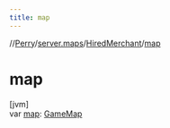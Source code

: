 ```yaml
---
title: map
---
```

//[Perry](../../../index.html)/[server.maps](../index.html)/[HiredMerchant](index.html)/[map](map.html)



# map



[jvm]\
var [map](map.html): [GameMap](../-game-map/index.html)




